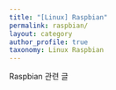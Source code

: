```yaml
---
title: "[Linux] Raspbian"
permalink: raspbian/
layout: category
author_profile: true
taxonomy: Linux Raspbian
---
```


Raspbian 관련 글
